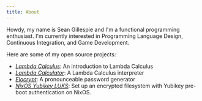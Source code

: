 ```yaml
---
title: About
---
```


Howdy, my name is Sean Gillespie and I'm a functional programming enthusiast. I'm
currently interested in Programming Language Design, Continuous Integration, and Game
Development.

Here are some of my open source projects:

 * *[Lambda Calculus](https://github.com/sgillespie/lambda-calculus)*: An introduction to
   Lambda Calculus
 * *[Lambda Calculator](https://github.com/sgillespie/lambda-calculator)*: A Lambda
   Calculus interpreter
 * *[Elocrypt](https://github.com/sgillespie/elocrypt)*: A pronounceable password
   generator
 * *[NixOS Yubikey LUKS](https://github.com/sgillespie/nixos-yubikey-luks)*: Set up an
   encrypted filesystem with Yubikey pre-boot authentication on NixOS.
